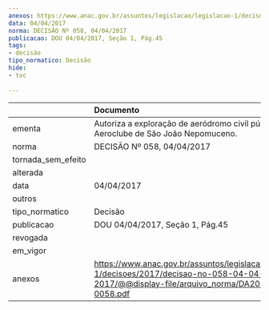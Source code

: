 ```yaml
---
anexos: https://www.anac.gov.br/assuntos/legislacao/legislacao-1/decisoes/2017/decisao-no-058-04-04-2017/@@display-file/arquivo_norma/DA2017-0058.pdf
data: 04/04/2017
norma: DECISÃO Nº 058, 04/04/2017
publicacao: DOU 04/04/2017, Seção 1, Pág.45
tags:
- decisão
tipo_normatico: Decisão
hide: 
- toc 
 
---
```


|                    | Documento                                                                                                                                     |
|:-------------------|:----------------------------------------------------------------------------------------------------------------------------------------------|
| ementa             | Autoriza a exploração de aeródromo civil público - Aeroclube de São João Nepomuceno.                                                          |
| norma              | DECISÃO Nº 058, 04/04/2017                                                                                                                    |
| tornada_sem_efeito |                                                                                                                                               |
| alterada           |                                                                                                                                               |
| data               | 04/04/2017                                                                                                                                    |
| outros             |                                                                                                                                               |
| tipo_normatico     | Decisão                                                                                                                                       |
| publicacao         | DOU 04/04/2017, Seção 1, Pág.45                                                                                                               |
| revogada           |                                                                                                                                               |
| em_vigor           |                                                                                                                                               |
| anexos             | https://www.anac.gov.br/assuntos/legislacao/legislacao-1/decisoes/2017/decisao-no-058-04-04-2017/@@display-file/arquivo_norma/DA2017-0058.pdf |